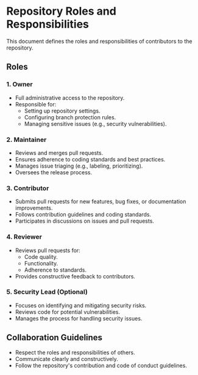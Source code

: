 # Repository Roles and Responsibilities

This document defines the roles and responsibilities of contributors to the repository.

## Roles

### 1. **Owner**
- Full administrative access to the repository.
- Responsible for:
  - Setting up repository settings.
  - Configuring branch protection rules.
  - Managing sensitive issues (e.g., security vulnerabilities).

### 2. **Maintainer**
- Reviews and merges pull requests.
- Ensures adherence to coding standards and best practices.
- Manages issue triaging (e.g., labeling, prioritizing).
- Oversees the release process.

### 3. **Contributor**
- Submits pull requests for new features, bug fixes, or documentation improvements.
- Follows contribution guidelines and coding standards.
- Participates in discussions on issues and pull requests.

### 4. **Reviewer**
- Reviews pull requests for:
  - Code quality.
  - Functionality.
  - Adherence to standards.
- Provides constructive feedback to contributors.

### 5. **Security Lead** (Optional)
- Focuses on identifying and mitigating security risks.
- Reviews code for potential vulnerabilities.
- Manages the process for handling security issues.

## Collaboration Guidelines
- Respect the roles and responsibilities of others.
- Communicate clearly and constructively.
- Follow the repository's contribution and code of conduct guidelines.